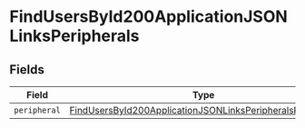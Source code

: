 # FindUsersById200ApplicationJSONLinksPeripherals


## Fields

| Field                                                                                                                                             | Type                                                                                                                                              | Required                                                                                                                                          | Description                                                                                                                                       |
| ------------------------------------------------------------------------------------------------------------------------------------------------- | ------------------------------------------------------------------------------------------------------------------------------------------------- | ------------------------------------------------------------------------------------------------------------------------------------------------- | ------------------------------------------------------------------------------------------------------------------------------------------------- |
| `peripheral`                                                                                                                                      | [FindUsersById200ApplicationJSONLinksPeripheralsPeripheral](../../models/operations/findusersbyid200applicationjsonlinksperipheralsperipheral.md) | :heavy_minus_sign:                                                                                                                                | N/A                                                                                                                                               |